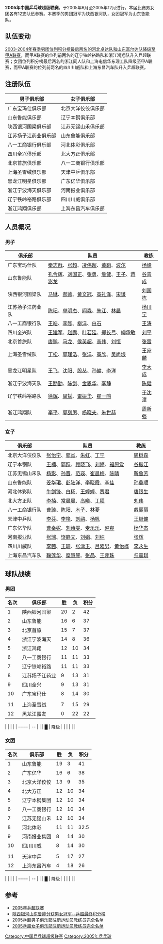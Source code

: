 **2005年中国乒乓球超级联赛**，于2005年6月至2005年12月进行，本届比赛男女团各有12支队伍参赛。本赛季的男团冠军为陕西银河队，女团冠军为山东鲁能队。

## 队伍变动

[2003-2004年赛季男团位列积分榜最后两名的河北卓达队和山东富尔达队降级至甲A联赛](https://zh.wikipedia.org/wiki/2003–2004年中国乒乓球超级联赛 "wikilink")，而甲A联赛的位列前两名的辽宁铁岭裕路队和浙江鸿翔队升入乒超联赛；女团位列积分榜最后两名的浙江同人队和上海电信华东理工队降级至甲A联赛，而甲A联赛的位列前两名的四川川威队和上海东昌汽车队升入乒超联赛。

## 注册队伍

| 男子俱乐部      | 女子俱乐部     |
| ---------- | --------- |
| 广东宝玛仕俱乐部   | 北京大洋佼佼俱乐部 |
| 山东鲁能俱乐部    | 辽宁本钢俱乐部   |
| 陕西银河国梁俱乐部  | 江苏无锡山禾俱乐部 |
| 江苏扬子江药业俱乐部 | 山东鲁能俱乐部   |
| 八一工商银行俱乐部  | 河北体彩俱乐部   |
| 四川全兴俱乐部    | 北大方正俱乐部   |
| 北京首旅俱乐部    | 八一工商银行俱乐部 |
| 上海圣雪绒俱乐部   | 天津中乒俱乐部   |
| 黑龙江明星俱乐部   | 广东亿华俱乐部   |
| 浙江宁波海天俱乐部  | 河南报业俱乐部   |
| 辽宁铁岭裕路俱乐部  | 四川川威俱乐部   |
| 浙江鸿翔俱乐部    | 上海东昌汽车俱乐部 |

## 人员概况

### 男子

| 俱乐部      | 队员                                                                                                                                                                                                                                                                                                                   | 教练                                                          |
| -------- | -------------------------------------------------------------------------------------------------------------------------------------------------------------------------------------------------------------------------------------------------------------------------------------------------------------------- | ----------------------------------------------------------- |
| 广东宝玛仕队   | [秦志戬](../Page/秦志戬.md "wikilink")、[张超](../Page/张超_\(乒乓球运动员\).md "wikilink")、[凌伟超](https://zh.wikipedia.org/wiki/凌伟超 "wikilink")、[黄鞘](https://zh.wikipedia.org/wiki/黄鞘 "wikilink")、[波尔](../Page/蒂莫·波尔.md "wikilink")                                                                                                   | [杨峰](https://zh.wikipedia.org/wiki/杨峰 "wikilink")           |
| 山东鲁能队    | [孔令辉](https://zh.wikipedia.org/wiki/孔令辉 "wikilink")、[刘国正](https://zh.wikipedia.org/wiki/刘国正 "wikilink")、[张勇](https://zh.wikipedia.org/wiki/张勇_\(乒乓球运动员\) "wikilink")、[詹健](../Page/詹健.md "wikilink")、[王子](https://zh.wikipedia.org/wiki/王子_\(乒乓球运动员\) "wikilink")、[蒋澎龙](https://zh.wikipedia.org/wiki/蒋澎龙 "wikilink") | [谷青成](https://zh.wikipedia.org/wiki/谷青成 "wikilink")         |
| 陕西银河国梁队  | [马琳](../Page/马琳.md "wikilink")、[郝帅](../Page/郝帅.md "wikilink")、[黄文冠](https://zh.wikipedia.org/wiki/黄文冠 "wikilink")、[高礼泽](https://zh.wikipedia.org/wiki/高礼泽 "wikilink")、[宋谦](https://zh.wikipedia.org/wiki/宋谦_\(乒乓球运动员\) "wikilink")                                                                                   | [刘国栋](https://zh.wikipedia.org/wiki/刘国栋 "wikilink")         |
| 江苏扬子江药业队 | [陈玘](../Page/陈玘.md "wikilink")、[单明杰](https://zh.wikipedia.org/wiki/单明杰 "wikilink")、[阎森](../Page/阎森.md "wikilink")、[朱江](https://zh.wikipedia.org/wiki/朱江_\(乒乓球运动员\) "wikilink")、[林晨](https://zh.wikipedia.org/wiki/林晨 "wikilink")                                                                                     | [杨川宁](https://zh.wikipedia.org/wiki/杨川宁 "wikilink")         |
| 八一工商银行队  | [王皓](https://zh.wikipedia.org/wiki/王皓 "wikilink")、[李陟](https://zh.wikipedia.org/wiki/李陟 "wikilink")、[柳洋](https://zh.wikipedia.org/wiki/柳洋 "wikilink")、[白石](https://zh.wikipedia.org/wiki/白石_\(乒乓球运动员\) "wikilink")                                                                                                   | [王涛](../Page/王涛_\(乒乓球运动员\).md "wikilink")                   |
| 四川全兴队    | [王建军](https://zh.wikipedia.org/wiki/王建军_\(乒乓球运动员\) "wikilink")、[赵鹏](https://zh.wikipedia.org/wiki/赵鹏_\(乒乓球运动员\) "wikilink")、[叶若廷](https://zh.wikipedia.org/wiki/叶若廷 "wikilink")、[郑长弓](https://zh.wikipedia.org/wiki/郑长弓 "wikilink")、[柳承敏](../Page/柳承敏.md "wikilink")                                                 | [刘平](https://zh.wikipedia.org/wiki/刘平_\(乒乓球教练\) "wikilink") |
| 北京首旅队    | [唐鹏](https://zh.wikipedia.org/wiki/唐鹏 "wikilink")、[马龙](../Page/马龙_\(乒乓球运动员\).md "wikilink")、[侯英超](https://zh.wikipedia.org/wiki/侯英超 "wikilink")、[高伟](https://zh.wikipedia.org/wiki/高伟_\(乒乓球运动员\) "wikilink")、[刘恒](https://zh.wikipedia.org/wiki/刘恒_\(乒乓球运动员\) "wikilink")                                            | [张雷](../Page/张雷_\(乒乓球运动员\).md "wikilink")                   |
| 上海圣雪绒队   | [丁松](../Page/丁松.md "wikilink")、[郭瑾浩](https://zh.wikipedia.org/wiki/郭瑾浩 "wikilink")、[张洋](https://zh.wikipedia.org/wiki/张洋_\(乒乓球运动员\) "wikilink")、[高欣](https://zh.wikipedia.org/wiki/高欣_\(乒乓球运动员\) "wikilink")、[吴尚垠](https://zh.wikipedia.org/wiki/吴尚垠 "wikilink")                                                     | [王家麟](https://zh.wikipedia.org/wiki/王家麟 "wikilink")         |
| 黑龙江明星队   | [王飞](https://zh.wikipedia.org/wiki/王飞_\(乒乓球运动员\) "wikilink")、[沈阳](https://zh.wikipedia.org/wiki/沈阳_\(乒乓球运动员\) "wikilink")、[殷丛](https://zh.wikipedia.org/wiki/殷丛 "wikilink")、[孙健](https://zh.wikipedia.org/wiki/孙健_\(乒乓球运动员\) "wikilink")、[李洋](https://zh.wikipedia.org/wiki/李洋_\(乒乓球运动员\) "wikilink")                | [李大成](https://zh.wikipedia.org/wiki/李大成 "wikilink")         |
| 浙江宁波海天队  | [王励勤](../Page/王励勤.md "wikilink")、[陈剑](https://zh.wikipedia.org/wiki/陈剑_\(乒乓球运动员\) "wikilink")、[金恩华](https://zh.wikipedia.org/wiki/金恩华 "wikilink")、[李静](https://zh.wikipedia.org/wiki/李静_\(乒乓球运动员\) "wikilink")                                                                                                       | [陈健](https://zh.wikipedia.org/wiki/陈健_\(乒乓球教练\) "wikilink") |
| 辽宁铁岭裕路队  | [徐辉](https://zh.wikipedia.org/wiki/徐辉_\(乒乓球运动员\) "wikilink")、[周斌](https://zh.wikipedia.org/wiki/周斌_\(乒乓球运动员\) "wikilink")、[雷振华](https://zh.wikipedia.org/wiki/雷振华 "wikilink")、[翟一鸣](https://zh.wikipedia.org/wiki/翟一鸣 "wikilink")                                                                                    | [于沈潼](https://zh.wikipedia.org/wiki/于沈潼 "wikilink")         |
| 浙江鸿翔队    | [李平](../Page/李平_\(乒乓球运动员\).md "wikilink")、[郭刻厉](https://zh.wikipedia.org/wiki/郭刻厉 "wikilink")、[杨晓夫](https://zh.wikipedia.org/wiki/杨晓夫 "wikilink")、[朱世赫](https://zh.wikipedia.org/wiki/朱世赫 "wikilink")                                                                                                                | [周新强](https://zh.wikipedia.org/wiki/周新强 "wikilink")         |

### 女子

| 俱乐部     | 队员                                                                                                                                                                                                                                                             | 教练                                                           |
| ------- | -------------------------------------------------------------------------------------------------------------------------------------------------------------------------------------------------------------------------------------------------------------- | ------------------------------------------------------------ |
| 北京大洋佼佼队 | [张怡宁](../Page/张怡宁.md "wikilink")、[郭焱](../Page/郭焱.md "wikilink")、[朱虹](https://zh.wikipedia.org/wiki/朱虹_\(乒乓球运动员\) "wikilink")、[丁宁](../Page/丁宁.md "wikilink")                                                                                                    | [周树森](https://zh.wikipedia.org/wiki/周树森 "wikilink")          |
| 辽宁本钢队   | [王楠](../Page/王楠.md "wikilink")、[郭跃](../Page/郭跃.md "wikilink")、[顾晓飞](https://zh.wikipedia.org/wiki/顾晓飞 "wikilink")、[刘婷](https://zh.wikipedia.org/wiki/刘婷_\(乒乓球运动员\) "wikilink")、[福原爱](../Page/福原爱.md "wikilink")                                                | [谷振江](https://zh.wikipedia.org/wiki/谷振江 "wikilink")          |
| 江苏无锡山禾队 | [杨影](https://zh.wikipedia.org/wiki/杨影_\(乒乓球运动员\) "wikilink")、[孙晋](https://zh.wikipedia.org/wiki/孙晋 "wikilink")、[范瑛](../Page/范瑛.md "wikilink")、[崔晨梅](https://zh.wikipedia.org/wiki/崔晨梅 "wikilink")、[陈晴](https://zh.wikipedia.org/wiki/陈晴_\(乒乓球运动员\) "wikilink") | [靳鲁芳](https://zh.wikipedia.org/wiki/靳鲁芳 "wikilink")          |
| 山东鲁能队   | [姜华珺](https://zh.wikipedia.org/wiki/姜华珺 "wikilink")、[彭陆洋](https://zh.wikipedia.org/wiki/彭陆洋 "wikilink")、[李晓霞](../Page/李晓霞.md "wikilink")、[李佳](https://zh.wikipedia.org/wiki/李佳_\(乒乓球运动员\) "wikilink")                                                          | [孙鼎顺](https://zh.wikipedia.org/wiki/孙鼎顺 "wikilink")          |
| 河北体彩队   | [牛剑锋](https://zh.wikipedia.org/wiki/牛剑锋 "wikilink")、[白杨](../Page/白杨_\(乒乓球运动员\).md "wikilink")、[王婷婷](https://zh.wikipedia.org/wiki/王婷婷 "wikilink")、[贾君](https://zh.wikipedia.org/wiki/贾君 "wikilink")                                                            | [唐银生](https://zh.wikipedia.org/wiki/唐银生 "wikilink")          |
| 北大方正队   | [李楠](https://zh.wikipedia.org/wiki/李楠_\(乒乓球运动员\) "wikilink")、[常晨晨](../Page/常晨晨.md "wikilink")、[高曦](https://zh.wikipedia.org/wiki/高曦 "wikilink")、[丁颖](https://zh.wikipedia.org/wiki/丁颖_\(乒乓球运动员\) "wikilink")                                                   | [刘伟](../Page/刘伟_\(乒乓球运动员\).md "wikilink")                    |
| 八一工商银行队 | [曹臻](../Page/曹臻.md "wikilink")、[陈阳](https://zh.wikipedia.org/wiki/陈阳 "wikilink")、[木子](https://zh.wikipedia.org/wiki/木子_\(乒乓球运动员\) "wikilink")、[林菱](../Page/林菱.md "wikilink")                                                                                   | [戴丽丽](../Page/戴丽丽.md "wikilink")                             |
| 天津中乒队   | [李芬](../Page/李芬_\(乒乓球运动员\).md "wikilink")、[李艳](https://zh.wikipedia.org/wiki/李艳_\(乒乓球运动员\) "wikilink")、[刘鹂](https://zh.wikipedia.org/wiki/刘鹂 "wikilink")、[杨帆](https://zh.wikipedia.org/wiki/杨帆_\(乒乓球运动员\) "wikilink")                                          | [王继健](https://zh.wikipedia.org/wiki/王继健 "wikilink")          |
| 广东亿华队   | [曹幸妮](https://zh.wikipedia.org/wiki/曹幸妮 "wikilink")、[刘诗雯](https://zh.wikipedia.org/wiki/刘诗雯 "wikilink")、[麦乐乐](https://zh.wikipedia.org/wiki/麦乐乐 "wikilink")、[赵爽](https://zh.wikipedia.org/wiki/赵爽_\(乒乓球运动员\) "wikilink")                                       | [杨华杰](https://zh.wikipedia.org/wiki/杨华杰 "wikilink")          |
| 河南报业队   | [张瑞](https://zh.wikipedia.org/wiki/张瑞_\(乒乓球运动员\) "wikilink")、[饶静文](../Page/饶静文.md "wikilink")、[刘娟](https://zh.wikipedia.org/wiki/刘娟_\(乒乓球运动员\) "wikilink")、[刘纯](https://zh.wikipedia.org/wiki/刘纯_\(乒乓球运动员\) "wikilink")                                        | [张辉](https://zh.wikipedia.org/wiki/张辉_\(乒乓球运动员\) "wikilink") |
| 四川川威队   | [李茜](../Page/李茜.md "wikilink")、[王珊](https://zh.wikipedia.org/wiki/王珊 "wikilink")、[张潇玉](https://zh.wikipedia.org/wiki/张潇玉 "wikilink")、[吕曜男](https://zh.wikipedia.org/wiki/吕曜男 "wikilink")、[黄怡桦](https://zh.wikipedia.org/wiki/黄怡桦 "wikilink")                   | [李永生](https://zh.wikipedia.org/wiki/李永生 "wikilink")          |
| 上海东昌汽车队 | [鞠莲华](https://zh.wikipedia.org/wiki/鞠莲华 "wikilink")、[糜慧琴](https://zh.wikipedia.org/wiki/糜慧琴 "wikilink")、[张晶](https://zh.wikipedia.org/wiki/张晶_\(乒乓球运动员\) "wikilink")、[王萍珠](https://zh.wikipedia.org/wiki/王萍珠 "wikilink")                                       | [归震琪](https://zh.wikipedia.org/wiki/归震琪 "wikilink")          |

## 球队战绩

### 男团

| 名次 | 俱乐部     | 胜  | 负  | 积分 |
| -- | ------- | -- | -- | -- |
| 1  | 陕西银河国梁  | 20 | 2  | 42 |
| 2  | 山东鲁能    | 16 | 6  | 37 |
| 3  | 北京首旅    | 15 | 7  | 37 |
| 4  | 浙江宁波海天  | 14 | 8  | 36 |
| 5  | 浙江鸿翔    | 12 | 10 | 34 |
| 6  | 八一工商银行  | 11 | 11 | 33 |
| 7  | 辽宁铁岭裕路  | 11 | 11 | 33 |
| 8  | 江苏扬子江药业 | 9  | 13 | 31 |
| 9  | 四川全兴    | 9  | 13 | 31 |
| 10 | 广东宝玛仕   | 8  | 14 | 30 |
|    |         |    |    |    |
| 11 | 上海圣雪绒   | 7  | 15 | 29 |
| 12 | 黑龙江露友   | 0  | 22 | 22 |

|       |    |  |
| ----- | -- |  |
| **█** | 降级 |  |
|       |    |  |

### 女团

| 名次 | 俱乐部    | 胜  | 负  | 积分   |
| -- | ------ | -- | -- | ---- |
| 1  | 山东鲁能   | 19 | 3  | 41   |
| 2  | 广东亿华   | 16 | 6  | 38   |
| 3  | 北京大洋佼佼 | 13 | 9  | 35   |
| 4  | 北大方正   | 12 | 10 | 34   |
| 5  | 辽宁本钢集团 | 12 | 10 | 34   |
| 6  | 八一工商银行 | 12 | 10 | 34   |
| 7  | 江苏无锡山禾 | 12 | 10 | 34   |
| 8  | 河北体彩   | 11 | 11 | 32.5 |
| 9  | 河南报业集团 | 8  | 14 | 30   |
| 10 | 四川川威   | 8  | 14 | 30   |
|    |        |    |    |      |
| 11 | 天津中乒   | 5  | 17 | 27   |
| 12 | 上海东昌汽车 | 4  | 18 | 26   |

|       |    |  |
| ----- | -- |  |
| **█** | 降级 |  |
|       |    |  |

## 参考

  - [2005年乒超联赛](http://sports.sina.com.cn/z/2005cttsl/)
  - [陕西银河山东鲁能分获男女冠军--乒超最终积分榜](http://sports.sina.com.cn/o/2005-06-06/16221599455.shtml)
  - [2005乒超男子俱乐部注册运动员教练员完全名单](http://sports.sina.com.cn/o/2005-05-31/13131589382.shtml)
  - [2005乒超女子俱乐部注册运动员教练员完全名单](http://sports.sina.com.cn/o/2005-05-31/13171589392.shtml)

[Category:中国乒乓球超级联赛](https://zh.wikipedia.org/wiki/Category:中国乒乓球超级联赛 "wikilink") [Category:2005年乒乓球](https://zh.wikipedia.org/wiki/Category:2005年乒乓球 "wikilink")